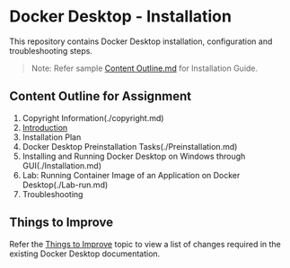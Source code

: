 # Docker Desktop - Installation
This repository contains Docker Desktop installation, configuration and troubleshooting steps.
> Note: Refer sample [Content Outline.md](./Content_Outline.md) for Installation Guide.
## Content Outline for Assignment
1. Copyright Information(./copyright.md)
2. [Introduction](./Introduction.md)
3. Installation Plan
4. Docker Desktop Preinstallation Tasks(./Preinstallation.md)
5. Installing and Running Docker Desktop on Windows through GUI(./Installation.md)
6. Lab: Running Container Image of an Application on Docker Desktop(./Lab-run.md)
7. Troubleshooting


## Things to Improve
 Refer the [Things to Improve](./Things-to-Improve.md) topic to view a list of changes required in the existing Docker Desktop documentation.
